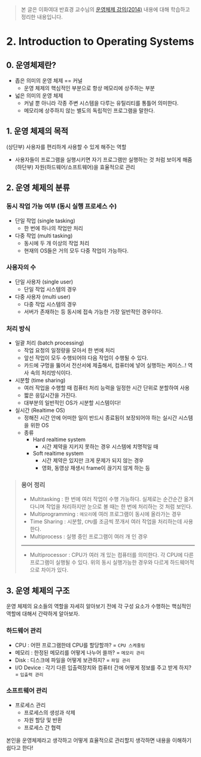 > 본 글은 이화여대 반효경 교수님의 [운영체제 강의(2014)](http://www.kocw.net/home/search/kemView.do?kemId=1046323) 내용에 대해 학습하고 정리한 내용입니다. 
>

# 2. Introduction to Operating Systems

## 0. 운영체제란?

- 좁은 의미의 운영 체제 == 커널
	- 운영 체제의 핵심적인 부분으로 항상 메모리에 상주하는 부분
- 넓은 의미의 운영 체제 
	- 커널 뿐 아니라 각종 주변 시스템을 다루는 유틸리티를 통틀어 의미한다. 
	- 메모리에 상주하지 않는 별도의 독립적인 프로그램을 말한다. 

## 1. 운영 체제의 목적 

(상단부) 사용자를 편리하게 사용할 수 있게 해주는 역할 
 - 사용자들이 프로그램을 실행시키면 자기 프로그램만 실행하는 것 처럼 보이게 해줌
(하단부) 자원(하드웨어/소프트웨어)을 효율적으로 관리 

## 2. 운영 체제의 분류 

### 동시 작업 가능 여부 (동시 실행 프로세스 수)

- 단일 작업 (single tasking)
	- 한 번에 하나의 작업만 처리
- 다중 작업 (multi tasking)
	- 동시에 두 개 이상의 작업 처리 
	- 현재의 OS들은 거의 모두 다중 작업이 가능하다. 

### 사용자의 수

- 단일 사용자 (single user)
	- 단일 작업 시스템의 경우
- 다중 사용자 (multi user)
	- 다중 작업 시스템의 경우 
	- 서버가 존재하는 등 동시에 접속 가능한 가장 일반적인 경우이다. 


### 처리 방식 

- 일괄 처리 (batch processing)
	- 작업 요청의 일정량을 모아서 한 번에 처리 
	- 앞선 작업이 모두 수행되어야 다음 작업이 수행될 수 있다. 
	- 카드에 구멍을 뚫어서 전산서에 제출해서, 컴퓨터에 넣어 실행하는 케이스..! 역사 속의 처리방식이다. 
- 시분할 (time sharing) 
	- 여러 작업을 수행할 때 컴퓨터 처리 능력을 일정한 시간 단위로 분할하여 사용
	- 짧은 응답시간을 가진다. 
	- 대부분의 일반적인 OS가 시분할 시스템이다!
- 실시간 (Realtime OS)
	- 정해진 시간 안에 어떠한 일이 반드시 종료됨이 보장되어야 하는 실시간 시스템을 위한 OS
	- 종류
		- Hard realtime system
			- 시간 제약을 지키지 못하는 경우 시스템에 치명적일 때 
		- Soft realtime system
			- 시간 제약은 있지만 크게 문제가 되지 않는 경우
			- 영화, 동영상 재생시 frame이 끊기지 않게 하는 등
			
> ### 용어 정리 
> 	- Multitasking : 한 번에 여러 작업이 수행 가능하다. 실제로는 순간순간 옮겨다니며 작업을 처리하지만 눈으로 볼 때는 한 번에 처리하는 것 처럼 보인다. 
> - Multiprogramming : `메모리`에 여러 프로그램이 동시에 올라가는 경우 
> - Time Sharing : 시분할, `CPU`를 조금씩 쪼개서 여러 작업을 처리하는데 사용한다. 
> - Multiprocess : 실행 중인 프로그램이 여러 개 인 경우
> ---
> - Multiprocessor : CPU가 여러 개 있는 컴퓨터를 의미한다. 각 CPU에 다른 프로그램이 실행될 수 있다. 위의 동시 실행가능한 경우와 다르게 하드웨어적으로 차이가 있다. 			 


## 3. 운영 체제의 구조 

운영 체제의 요소들의 역할을 자세히 알아보기 전에 각 구성 요소가 수행하는 핵심적인 역할에 대해서 간략하게 알아보자.

### 하드웨어 관리 
- CPU : 어떤 프로그램한테 CPU를 할당할까? = `CPU 스케줄링`
- 메모리 : 한정된 메모리를 어떻게 나누어 쓸까? = `메모리 관리`
- Disk : 디스크에 파일을 어떻게 보관하지? = `파일 관리`
-  I/O Device : 각기 다른 입출력장치와 컴퓨터 간에 어떻게 정보를 주고 받게 하지? = `입출력 관리`

### 소프트웨어 관리 
- 프로세스 관리 
	- 프로세스의 생성과 삭제
	- 자원 할당 및 반환
	- 프로세스 간 협력 

본인을 운영체제라고 생각하고 어떻게 효율적으로 관리할지 생각하면 내용을 이해하기 쉽다고 한다! 
	
	




